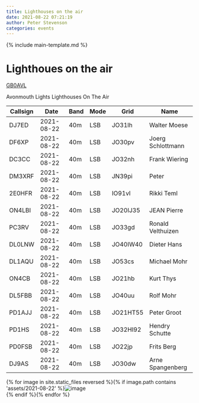 ```yaml
---
title: Lighthouses on the air
date: 2021-08-22 07:21:19
author: Peter Stevenson
categories: events
---
```


{% include main-template.md %}

# Lighthoues on the air

[GB0AVL](https://www.qrz.com/db/GB0AVL)

Avonmouth Lights Lighthouses On The Air

| Callsign | Date       | Band | Mode | Grid     | Name              |
|----------|------------|------|------|----------|-------------------|
| DJ7ED    | 2021-08-22 | 40m  | LSB  | JO31lh   | Walter Moese      |
| DF6XP    | 2021-08-22 | 40m  | LSB  | JO30pv   | Joerg Schlottmann |
| DC3CC    | 2021-08-22 | 40m  | LSB  | JO32nh   | Frank Wiering     |
| DM3XRF   | 2021-08-22 | 40m  | LSB  | JN39pi   | Peter             |
| 2E0HFR   | 2021-08-22 | 40m  | LSB  | IO91vl   | Rikki Teml        |
| ON4LBI   | 2021-08-22 | 40m  | LSB  | JO20IJ35 | JEAN Pierre       |
| PC3RV    | 2021-08-22 | 40m  | LSB  | JO33gd   | Ronald Velthuizen |
| DL0LNW   | 2021-08-22 | 40m  | LSB  | JO40IW40 | Dieter Hans       |
| DL1AQU   | 2021-08-22 | 40m  | LSB  | JO53cs   | Michael Mohr      |
| ON4CB    | 2021-08-22 | 40m  | LSB  | JO21hb   | Kurt Thys         |
| DL5FBB   | 2021-08-22 | 40m  | LSB  | JO40uu   | Rolf Mohr         |
| PD1AJJ   | 2021-08-22 | 40m  | LSB  | JO21HT55 | Peter Groot       |
| PD1HS    | 2021-08-22 | 40m  | LSB  | JO32HI92 | Hendry Schutte    |
| PD0FSB   | 2021-08-22 | 40m  | LSB  | JO22jp   | Frits Berg        |
| DJ9AS    | 2021-08-22 | 40m  | LSB  | JO30dw   | Arne Spangenberg  |

{% for image in site.static_files reversed %}{% if image.path contains 'assets/2021-08-22' %}<img src="{{ site.baseurl }}{{ image.path }}" alt="image"/><br/>{% endif %}{% endfor %}